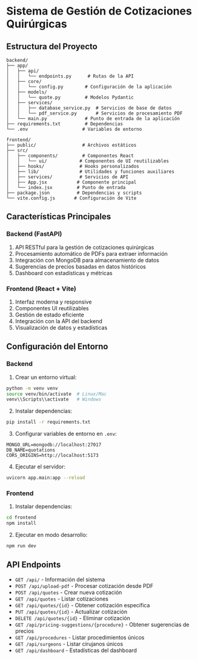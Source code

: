 # Sistema de Gestión de Cotizaciones Quirúrgicas

## Estructura del Proyecto

```
backend/
├── app/
│   ├── api/
│   │   └── endpoints.py      # Rutas de la API
│   ├── core/
│   │   └── config.py        # Configuración de la aplicación
│   ├── models/
│   │   └── quote.py         # Modelos Pydantic
│   ├── services/
│   │   ├── database_service.py  # Servicios de base de datos
│   │   └── pdf_service.py       # Servicios de procesamiento PDF
│   └── main.py              # Punto de entrada de la aplicación
├── requirements.txt         # Dependencias
└── .env                    # Variables de entorno

frontend/
├── public/                 # Archivos estáticos
├── src/
│   ├── components/         # Componentes React
│   │   └── ui/            # Componentes de UI reutilizables
│   ├── hooks/             # Hooks personalizados
│   ├── lib/               # Utilidades y funciones auxiliares
│   ├── services/          # Servicios de API
│   ├── App.jsx           # Componente principal
│   └── index.jsx         # Punto de entrada
├── package.json          # Dependencias y scripts
└── vite.config.js       # Configuración de Vite
```

## Características Principales

### Backend (FastAPI)

1. API RESTful para la gestión de cotizaciones quirúrgicas
2. Procesamiento automático de PDFs para extraer información
3. Integración con MongoDB para almacenamiento de datos
4. Sugerencias de precios basadas en datos históricos
5. Dashboard con estadísticas y métricas

### Frontend (React + Vite)

1. Interfaz moderna y responsive
2. Componentes UI reutilizables
3. Gestión de estado eficiente
4. Integración con la API del backend
5. Visualización de datos y estadísticas

## Configuración del Entorno

### Backend

1. Crear un entorno virtual:
```bash
python -m venv venv
source venv/bin/activate  # Linux/Mac
venv\\Scripts\\activate   # Windows
```

2. Instalar dependencias:
```bash
pip install -r requirements.txt
```

3. Configurar variables de entorno en `.env`:
```env
MONGO_URL=mongodb://localhost:27017
DB_NAME=quotations
CORS_ORIGINS=http://localhost:5173
```

4. Ejecutar el servidor:
```bash
uvicorn app.main:app --reload
```

### Frontend

1. Instalar dependencias:
```bash
cd frontend
npm install
```

2. Ejecutar en modo desarrollo:
```bash
npm run dev
```

## API Endpoints

- `GET /api/` - Información del sistema
- `POST /api/upload-pdf` - Procesar cotización desde PDF
- `POST /api/quotes` - Crear nueva cotización
- `GET /api/quotes` - Listar cotizaciones
- `GET /api/quotes/{id}` - Obtener cotización específica
- `PUT /api/quotes/{id}` - Actualizar cotización
- `DELETE /api/quotes/{id}` - Eliminar cotización
- `GET /api/pricing-suggestions/{procedure}` - Obtener sugerencias de precios
- `GET /api/procedures` - Listar procedimientos únicos
- `GET /api/surgeons` - Listar cirujanos únicos
- `GET /api/dashboard` - Estadísticas del dashboard
